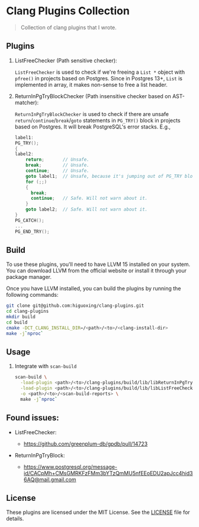 # Clang Plugins Collection

> Collection of clang plugins that I wrote.

## Plugins

1. ListFreeChecker (Path sensitive checker):

   `ListFreeChecker` is used to check if we're freeing a `List *` object with `pfree()` in projects based on Postgres. Since in Postgres 13+, `List` is implemented in array, it makes non-sense to free a list header.

2. ReturnInPgTryBlockChecker (Path insensitive checker based on AST-matcher):

   `ReturnInPgTryBlockChecker` is used to check if there are unsafe `return`/`continue`/`break`/`goto` statements in `PG_TRY()` block in projects based on Postgres. It will break PostgreSQL's error stacks. E.g.,

   ```c
   label1:
   PG_TRY();
   {
   label2:
       return;       // Unsafe.
	   break;        // Unsafe.
	   continue;     // Unsafe.
	   goto label1;  // Unsafe, because it's jumping out of PG_TRY block.
	   for (;;)
	   {
	     break;
		 continue;   // Safe. Will not warn about it.
	   }
	   goto label2;  // Safe. Will not warn about it.
   }
   PG_CATCH();
   ...
   PG_END_TRY();
   ```

## Build

To use these plugins, you'll need to have LLVM 15 installed on your system. You can download LLVM from the official website [](https://llvm.org/releases/) or install it through your package manager.

Once you have LLVM installed, you can build the plugins by running the following commands:

```bash
git clone git@github.com:higuoxing/clang-plugins.git
cd clang-plugins
mkdir build
cd build
cmake -DCT_CLANG_INSTALL_DIR=/<path>/<to>/<clang-install-dir>
make -j`nproc`
```

## Usage

1. Integrate with `scan-build`

   ```bash
   scan-build \
     -load-plugin <path>/<to>/clang-plugins/build/lib/libReturnInPgTryBlockChecker.so -enable-checker alpha.postgres.ReturnInPgTryBlockChecker \
     -load-plugin <path>/<to>/clang-plugins/build/lib/libListFreeChecker.so -enable-checker alpha.postgres.ListFreeChecker \
     -o <path>/<to>/<scan-build-reports> \
     make -j`nproc`
   ```

## Found issues:

- ListFreeChecker:
  - https://github.com/greenplum-db/gpdb/pull/14723

- ReturnInPgTryBlock:
  - https://www.postgresql.org/message-id/CACpMh+CMsGMRKFzFMm3bYTzQmMU5nfEEoEDU2apJcc4hid36AQ@mail.gmail.com

## License

These plugins are licensed under the MIT License. See the [LICENSE](./LICENSE) file for details.

